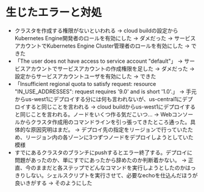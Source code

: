 # 生じたエラーと対処
* クラスタを作成する権限がないといわれる
  → cloud buildの設定からKubernetes Engine開発者のロールを有効にした → ダメだった
  → サービスアカウントでKubernetes Engine Cluster管理者のロールを有効にした → できた
* 「The user does not have access to service account "default"」
  → サービスアカウントでサービスアカウントの作成権限を足した → ダメだった
  → 設定からサービスアカウントユーザを有効にした → できた
* 「Insufficient regional quota to satisfy request: resource "IN_USE_ADDRESSES": request requires '9.0' and is short '1.0'.」
  → 手元からus-west1にデプロイする分には何も言われないが、us-central1にデプロイすると同じことを言われる
  → cloud buildからus-west1にデプロイすると同じことを言われる。ノードをいくつ作る気だこいつ...
  → Webコンソールからクラスタ作成用のコマンドラインを引っ張ってきたところ通った。具体的な原因究明はまだ。
  → デプロイ先の指定をリージョンで行っていたため、リージョン内の各ゾーンに3つずつノードをデプロイしようとしていた模様
* すでにあるクラスタのブランチにpushするとエラー終了する。デプロイに問題があったのか、単にすでにあったから辞めたのか判断着かない。
  → 正直、今のままだと各ステップでどんなコマンドを実行しようとしたのかはっきりしない。シェルスクリプトを実行させて、必要なechoを仕込んだほうが良いきがする
  → そのようにした